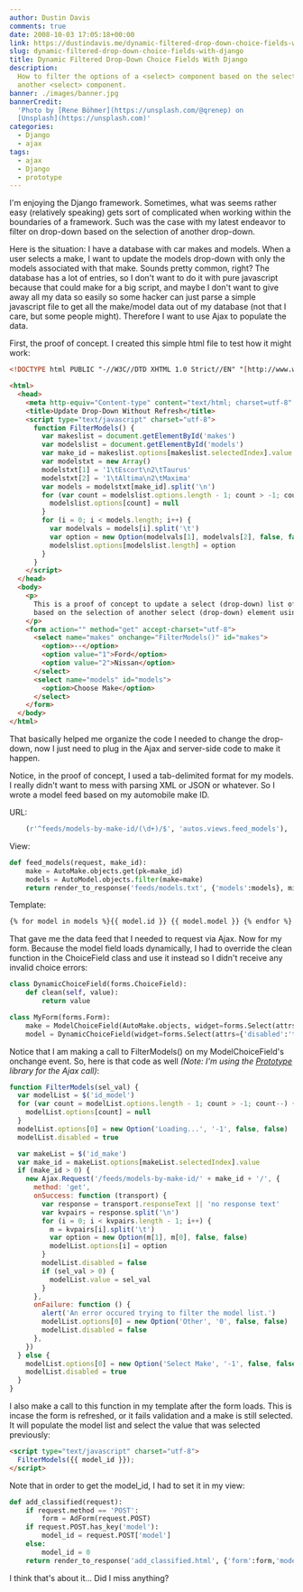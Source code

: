 ```yaml
---
author: Dustin Davis
comments: true
date: 2008-10-03 17:05:18+00:00
link: https://dustindavis.me/dynamic-filtered-drop-down-choice-fields-with-django/
slug: dynamic-filtered-drop-down-choice-fields-with-django
title: Dynamic Filtered Drop-Down Choice Fields With Django
description:
  How to filter the options of a <select> component based on the selection of
  another <select> component.
banner: ./images/banner.jpg
bannerCredit:
  'Photo by [Rene Böhmer](https://unsplash.com/@qrenep) on
  [Unsplash](https://unsplash.com)'
categories:
  - Django
  - ajax
tags:
  - ajax
  - Django
  - prototype
---
```


I'm enjoying the Django framework. Sometimes, what was seems rather easy
(relatively speaking) gets sort of complicated when working within the
boundaries of a framework. Such was the case with my latest endeavor to filter
on drop-down based on the selection of another drop-down.

Here is the situation: I have a database with car makes and models. When a user
selects a make, I want to update the models drop-down with only the models
associated with that make. Sounds pretty common, right? The database has a lot
of entries, so I don't want to do it with pure javascript because that could
make for a big script, and maybe I don't want to give away all my data so easily
so some hacker can just parse a simple javascript file to get all the make/model
data out of my database (not that I care, but some people might). Therefore I
want to use Ajax to populate the data.

First, the proof of concept. I created this simple html file to test how it
might work:

```html
<!DOCTYPE html PUBLIC "-//W3C//DTD XHTML 1.0 Strict//EN" "[http://www.w3.org/TR/xhtml1/DTD/xhtml1-strict.dtd"](http://www.w3.org/TR/xhtml1/DTD/xhtml1-strict.dtd)>

<html>
  <head>
    <meta http-equiv="Content-type" content="text/html; charset=utf-8" />
    <title>Update Drop-Down Without Refresh</title>
    <script type="text/javascript" charset="utf-8">
      function FilterModels() {
        var makeslist = document.getElementById('makes')
        var modelslist = document.getElementById('models')
        var make_id = makeslist.options[makeslist.selectedIndex].value
        var modelstxt = new Array()
        modelstxt[1] = '1\tEscort\n2\tTaurus'
        modelstxt[2] = '1\tAltima\n2\tMaxima'
        var models = modelstxt[make_id].split('\n')
        for (var count = modelslist.options.length - 1; count > -1; count--) {
          modelslist.options[count] = null
        }
        for (i = 0; i < models.length; i++) {
          var modelvals = models[i].split('\t')
          var option = new Option(modelvals[1], modelvals[2], false, false)
          modelslist.options[modelslist.length] = option
        }
      }
    </script>
  </head>
  <body>
    <p>
      This is a proof of concept to update a select (drop-down) list of values,
      based on the selection of another select (drop-down) element using ajax.
    </p>
    <form action="" method="get" accept-charset="utf-8">
      <select name="makes" onchange="FilterModels()" id="makes">
        <option>--</option>
        <option value="1">Ford</option>
        <option value="2">Nissan</option>
      </select>
      <select name="models" id="models">
        <option>Choose Make</option>
      </select>
    </form>
  </body>
</html>
```

That basically helped me organize the code I needed to change the drop-down, now
I just need to plug in the Ajax and server-side code to make it happen.

Notice, in the proof of concept, I used a tab-delimited format for my models. I
really didn't want to mess with parsing XML or JSON or whatever. So I wrote a
model feed based on my automobile make ID.

URL:

```python
    (r'^feeds/models-by-make-id/(\d+)/$', 'autos.views.feed_models'),
```

View:

```python
def feed_models(request, make_id):
    make = AutoMake.objects.get(pk=make_id)
    models = AutoModel.objects.filter(make=make)
    return render_to_response('feeds/models.txt', {'models':models}, mimetype="text/plain")
```

Template:

```html
{% for model in models %}{{ model.id }} {{ model.model }} {% endfor %}
```

That gave me the data feed that I needed to request via Ajax. Now for my form.
Because the model field loads dynamically, I had to override the clean function
in the ChoiceField class and use it instead so I didn't receive any invalid
choice errors:

```python
class DynamicChoiceField(forms.ChoiceField):
    def clean(self, value):
        return value

class MyForm(forms.Form):
    make = ModelChoiceField(AutoMake.objects, widget=forms.Select(attrs={'onchange':'FilterModels();'}))
    model = DynamicChoiceField(widget=forms.Select(attrs={'disabled':'true'}), choices=(('-1','Select Make'),))
```

Notice that I am making a call to FilterModels() on my ModelChoiceField's
onchange event. So, here is that code as well _(Note: I'm using the
[Prototype](http://www.prototypejs.org/) library for the Ajax call)_:

```js
function FilterModels(sel_val) {
  var modelList = $('id_model')
  for (var count = modelList.options.length - 1; count > -1; count--) {
    modelList.options[count] = null
  }
  modelList.options[0] = new Option('Loading...', '-1', false, false)
  modelList.disabled = true

  var makeList = $('id_make')
  var make_id = makeList.options[makeList.selectedIndex].value
  if (make_id > 0) {
    new Ajax.Request('/feeds/models-by-make-id/' + make_id + '/', {
      method: 'get',
      onSuccess: function (transport) {
        var response = transport.responseText || 'no response text'
        var kvpairs = response.split('\n')
        for (i = 0; i < kvpairs.length - 1; i++) {
          m = kvpairs[i].split('\t')
          var option = new Option(m[1], m[0], false, false)
          modelList.options[i] = option
        }
        modelList.disabled = false
        if (sel_val > 0) {
          modelList.value = sel_val
        }
      },
      onFailure: function () {
        alert('An error occured trying to filter the model list.')
        modelList.options[0] = new Option('Other', '0', false, false)
        modelList.disabled = false
      },
    })
  } else {
    modelList.options[0] = new Option('Select Make', '-1', false, false)
    modelList.disabled = true
  }
}
```

I also make a call to this function in my template after the form loads. This is
incase the form is refreshed, or it fails validation and a make is still
selected. It will populate the model list and select the value that was selected
previously:

```html
<script type="text/javascript" charset="utf-8">
  FilterModels({{ model_id }});
</script>
```

Note that in order to get the model_id, I had to set it in my view:

```python
def add_classified(request):
    if request.method == 'POST':
        form = AdForm(request.POST)
    if request.POST.has_key('model'):
        model_id = request.POST['model']
    else:
        model_id = 0
    return render_to_response('add_classified.html', {'form':form,'model_id':model_id}, context_instance=RequestContext(request))
```

I think that's about it... Did I miss anything?
